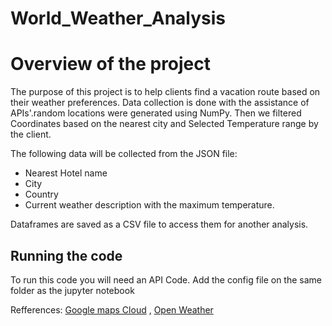 # World_Weather_Analysis

# Overview of the project

The purpose of this project is to help clients find a vacation route based on their weather preferences. Data collection is done with the assistance of APIs'.random locations were generated using NumPy. Then we filtered Coordinates based on the nearest city and Selected Temperature range by the client. 

The following data will be collected from the JSON file:

- Nearest Hotel name
- City
- Country
- Current weather description with the maximum temperature.

Dataframes are saved as a CSV file to access them for another analysis. 

## Running the code

To run this code you will need an API Code. Add the config file on the same folder as the jupyter notebook

Refferences: [Google maps Cloud](https://cloud.google.com/maps-platform) ,  [Open Weather](https://openweathermap.org/)
